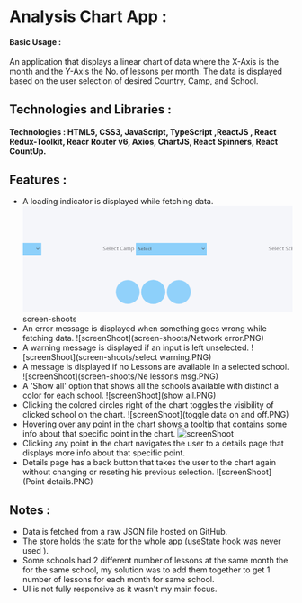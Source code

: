 # Analysis Chart App :
#### Basic Usage :
An application that displays a linear chart of data where the X-Axis is the month and the Y-Axis the No. of lessons per month.
The data is displayed based on the user selection of desired Country, Camp, and School. 

## Technologies and Libraries :
#### Technologies : HTML5, CSS3, JavaScript, TypeScript ,ReactJS , React Redux-Toolkit, Reacr Router v6, Axios, ChartJS, React Spinners, React CountUp.

## Features :
- A loading indicator is displayed while fetching data.
![screenShoot](screen-shoots/Loading.PNG)
screen-shoots
- An error message is displayed when something goes wrong while fetching data.
![screenShoot](screen-shoots/Network error.PNG)
- A warning message is displayed if an input is left unselected.
![screenShoot](screen-shoots/select warning.PNG)
- A message is displayed if no Lessons are available in a selected school.
![screenShoot](screen-shoots/Ne lessons msg.PNG)
- A 'Show all' option that shows all the schools available with distinct a color for each school.
![screenShoot](show all.PNG)
- Clicking the colored circles right of the chart toggles the visibility of clicked school on the chart.
![screenShoot](toggle data on and off.PNG)
- Hovering over any point in the chart shows a tooltip that contains some info about that specific point in the chart.
![screenShoot](point.PNG)
- Clicking any point in the chart navigates the user to a details page that displays more info about that specific point.
- Details page has a back button that takes the user to the chart again without changing or reseting his previous selection.
![screenShoot](Point details.PNG)

## Notes :
- Data is fetched from a raw JSON file hosted on GitHub.
- The store holds the state for the whole app (useState hook was never used ).
- Some schools had 2 different number of lessons at the same month the for the same school, my solution was to add them together to get 1 number of lessons for each month for same school.
- UI is not fully responsive as it wasn't my main focus.



